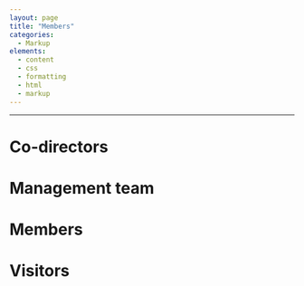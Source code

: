 ```yaml
---
layout: page
title: "Members"
categories:
  - Markup
elements:
  - content
  - css
  - formatting
  - html
  - markup  
---
```


-------------------------------------------------------------------------------------------------------------------------------------------------------------------

# Co-directors

# Management team

# Members

# Visitors
